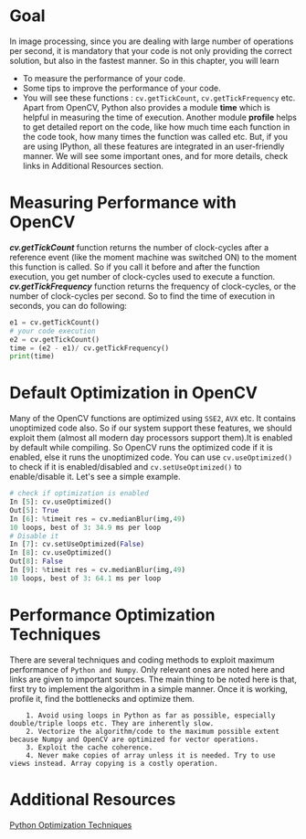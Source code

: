 # Goal
In image processing, since you are dealing with large number of operations per second, it is mandatory that your code is not only providing the correct solution, but also in the fastest manner. So in this chapter, you will learn
*  To measure the performance of your code.
*  Some tips to improve the performance of your code.
*  You will see these functions : `cv.getTickCount`, `cv.getTickFrequency` etc.
Apart from OpenCV, Python also provides a module **time** which is helpful in measuring the time of execution. Another module **profile** helps to get detailed report on the code, like how much time each function in the code took, how many times the function was called etc. But, if you are using IPython, all these features are integrated in an user-friendly manner. We will see some important ones, and for more details, check links in Additional Resources section.
# Measuring Performance with OpenCV
***cv.getTickCount*** function returns the number of clock-cycles after a reference event (like the moment machine was switched ON) to the moment this function is called. So if you call it before and after the function execution, you get number of clock-cycles used to execute a function.
***cv.getTickFrequency*** function returns the frequency of clock-cycles, or the number of clock-cycles per second. So to find the time of execution in seconds, you can do following:
```python
e1 = cv.getTickCount()
# your code execution
e2 = cv.getTickCount()
time = (e2 - e1)/ cv.getTickFrequency()
print(time)
```
# Default Optimization in OpenCV
Many of the OpenCV functions are optimized using `SSE2`, `AVX` etc. It contains unoptimized code also. So if our system support these features, we should exploit them (almost all modern day processors support them).It is enabled by default while compiling. So OpenCV runs the optimized code if it is enabled, else it runs the unoptimized code. You can use `cv.useOptimized()` to check if it is enabled/disabled and `cv.setUseOptimized()` to enable/disable it. Let's see a simple example.
```python
# check if optimization is enabled
In [5]: cv.useOptimized()
Out[5]: True
In [6]: %timeit res = cv.medianBlur(img,49)
10 loops, best of 3: 34.9 ms per loop
# Disable it
In [7]: cv.setUseOptimized(False)
In [8]: cv.useOptimized()
Out[8]: False
In [9]: %timeit res = cv.medianBlur(img,49)
10 loops, best of 3: 64.1 ms per loop
```
# Performance Optimization Techniques
There are several techniques and coding methods to exploit maximum performance of `Python and Numpy`. Only relevant ones are noted here and links are given to important sources. The main thing to be noted here is that, first try to implement the algorithm in a simple manner. Once it is working, profile it, find the bottlenecks and optimize them.

        1. Avoid using loops in Python as far as possible, especially double/triple loops etc. They are inherently slow.
        2. Vectorize the algorithm/code to the maximum possible extent because Numpy and OpenCV are optimized for vector operations.
        3. Exploit the cache coherence.
        4. Never make copies of array unless it is needed. Try to use views instead. Array copying is a costly operation.
# Additional Resources

[Python Optimization Techniques](https://wiki.python.org/moin/PythonSpeed/PerformanceTips)

